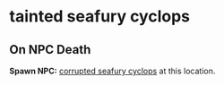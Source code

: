 # tainted seafury cyclops
## On NPC Death

**Spawn NPC:**  [corrupted seafury cyclops](/npc/69142) at this location.



